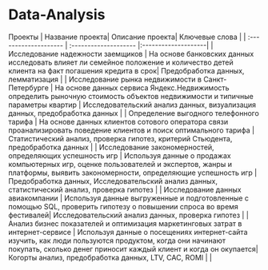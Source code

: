 # Data-Analysis
Проекты
| Название проекта| Описание проекта| Ключевые слова |
| :-------------------- | :-------------------- |:--------------------|
| Исследование надежности заемщиков | На основе банковских данных исследовать влияет ли семейное положение и количество детей клиента на факт погашения кредита в срок| Предобработка данных, лемматизация |
| Исследование рынка недвижимости в Санкт-Петербурге | На основе данных сервиса Яндекс.Недвижимость определить рыночную стоимость объектов недвижимости и типичные параметры квартир | Исследовательский анализ данных, визуализация данных, предобработка данных |
| Определение выгодного телефонного тарифа | На основе данных клиентов сотового оператора связи проанализировать поведение клиентов и поиск оптимального тарифа | Статистический анализ, проверка гипотез, критерий Стьюдента, предобработка данных |
| Исследование закономерностей, определяющих успешность игр | Используя данные о продажах компьютерных игр, оценке пользователей и экспертов, жанры и платформы, выявить закономерности, определяющие успешность игр | Предобработка данных, Исследовательский анализ данных, статистический анализ, проверка гипотез |
| Исследование данных авиакомпании | Используя данные выгруженные и подготовленные с помощью SQL, проверить гипотезу о повышении спроса во время фестивалей| Исследовательский анализ данных, проверка гипотез |
| Анализ бизнес показателей и оптимизация маркетинговых затрат в интернет-сервисе | Используя данные о посещениях интернет-сайта изучить, как люди пользуются продуктом, когда они начинают покупать, сколько денег приносит каждый клиент и когда он окупается| Когорты анализ, предобработка данных, LTV, CAC, ROMI |
 |
